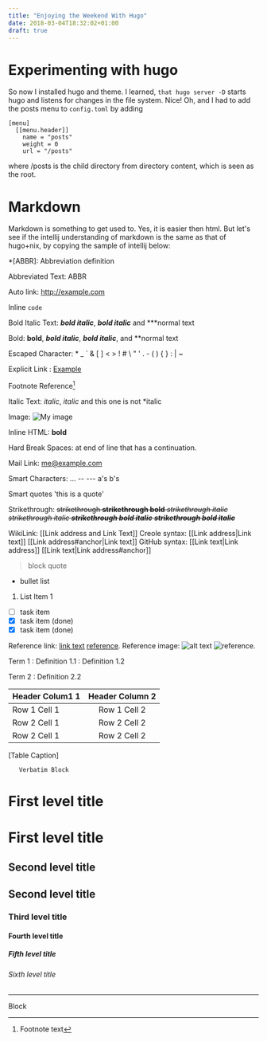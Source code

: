 ```yaml
---
title: "Enjoying the Weekend With Hugo"
date: 2018-03-04T18:32:02+01:00
draft: true
---
```


# Experimenting with hugo

So now I installed hugo and theme. I learned, `that hugo server -D` starts hugo and listens for changes in the file system.
Nice! Oh, and I had to add the posts menu to `config.toml` by adding
```
[menu]
  [[menu.header]]
    name = "posts"
    weight = 0
    url = "/posts"
```
where /posts is the child directory from directory content, which is seen as the root.

# Markdown

Markdown is something to get used to. Yes, it is easier then html.
But let's see if the intellij understanding of markdown is the same as that of hugo+nix, by copying the sample of intellij below:

*[ABBR]: Abbreviation definition

Abbreviated Text: ABBR

Auto link: <http://example.com>

Inline `code`

Bold Italic Text: ***bold italic***, **_bold italic_** and ***normal text

Bold: **bold**, ***bold italic***, **_bold italic_**, and **normal text

Escaped Character: \* \_ \` \& \[ \] \< \> \! \# \\ \" \' \. \- \( \) \{ \} \: \| \~

Explicit Link : [Example](http://example.com)

Footnote Reference[^1]

Italic Text: *italic*, _italic_ and this one is not *italic

Image: ![My image](https://upload.wikimedia.org/wikipedia/commons/d/d5/Japan_small_icon.png)

Inline HTML: <b>bold</b> &nbsp; &#10; &#x0a;

Hard Break Spaces: at end of line
    that has a continuation.

Mail Link: <me@example.com>

Smart Characters: ... -- --- a's b's

Smart quotes 'this is a quote'

Strikethrough: ~~strikethrough **strikethrough bold** *strikethrough italic* _strikethrough italic_ ***strikethrough bold italic*** **_strikethrough bold italic_**~~

WikiLink: [[Link address and Link Text]]  Creole syntax: [[Link address|Link text]]  [[Link address#anchor|Link text]] GitHub syntax: [[Link text|Link address]] [[Link text|Link address#anchor]]

<!-- Comment -->

> block quote

* bullet list
1. List Item 1
* [ ] task item
* [x] task item (done)
* [X] task item (done)

[^1]: Footnote text

[Reference]: http://example.com#anchor-reference  "Title"
Reference link: [link text][reference] [reference].
Reference image: ![alt text][reference] ![reference].


Term 1
:   Definition 1.1
:   Definition 1.2

Term 2
:   Definition 2.2

| Header Colum1 1 | Header Column 2 |
|:--------------------|:-------------------:|
| Row 1 Cell 1        |    Row 1 Cell 2     |
| Row 2 Cell 1        |    Row 2 Cell 2     |
| Row 2 Cell 1        |    Row 2 Cell 2     |
[Table Caption]

```language
   Verbatim Block
```

# First level title

First level title
=================

## Second level title

Second level title
------------------

### Third level title

#### Fourth level title

##### Fifth level title

###### Sixth level title

* * *

<div>
Block
</div>


